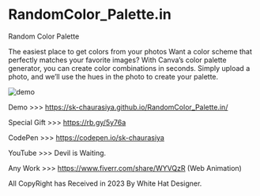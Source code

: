 # RandomColor_Palette.in
Random Color Palette

The easiest place to get colors from your photos
Want a color scheme that perfectly matches your favorite images? 
With Canva’s color palette generator, you can create color combinations in seconds. 
Simply upload a photo, and we’ll use the hues in the photo to create your palette.

![demo](https://user-images.githubusercontent.com/97239651/231159169-bcdce97d-3fdc-4a88-a4a2-97e39c2924b2.PNG)

Demo >>> https://sk-chaurasiya.github.io/RandomColor_Palette.in/

Special Gift >>> https://rb.gy/5y76a

CodePen >>> https://codepen.io/sk-chaurasiya

YouTube >>> Devil is Waiting.

Any Work >>> https://www.fiverr.com/share/WYVQzR (Web Animation)

All CopyRight has Received in 2023 By White Hat Designer.
